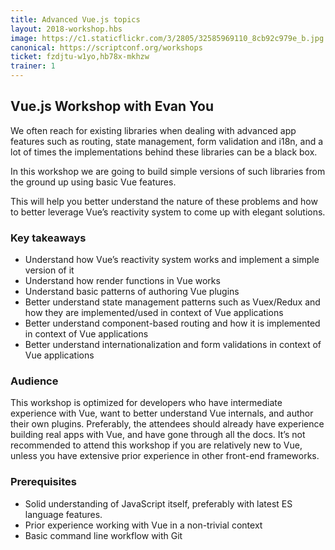```yaml
---
title: Advanced Vue.js topics
layout: 2018-workshop.hbs
image: https://c1.staticflickr.com/3/2805/32585969110_8cb92c979e_b.jpg
canonical: https://scriptconf.org/workshops
ticket: fzdjtu-w1yo,hb78x-mkhzw
trainer: 1
---
```


## Vue.js Workshop with Evan You

We often reach for existing libraries when dealing with advanced app features such as routing, state management, form validation and i18n, and a lot of times the implementations behind these libraries can be a black box.

In this workshop we are going to build simple versions of such libraries from the ground up using basic Vue features.

This will help you better understand the nature of these problems and how to better leverage Vue’s reactivity system to come up with elegant solutions.


### Key takeaways

- Understand how Vue’s reactivity system works and implement a simple version of it
- Understand how render functions in Vue works
- Understand basic patterns of authoring Vue plugins
- Better understand state management patterns such as Vuex/Redux and how they are implemented/used in context of Vue applications
- Better understand component-based routing and how it is implemented in context of Vue applications
- Better understand internationalization and form validations in context of Vue applications

### Audience

This workshop is optimized for developers who have intermediate experience with Vue, want to better understand Vue internals, and author their own plugins. Preferably, the attendees should already have experience building real apps with Vue, and have gone through all the docs. It’s not recommended to attend this workshop if you are relatively new to Vue, unless you have extensive prior experience in other front-end frameworks.

### Prerequisites

- Solid understanding of JavaScript itself, preferably with latest ES language features.
- Prior experience working with Vue in a non-trivial context
- Basic command line workflow with Git
